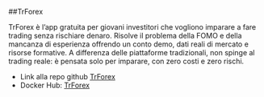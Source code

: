 ##TrForex

TrForex è l’app gratuita per giovani investitori che vogliono imparare a fare trading senza rischiare denaro.
Risolve il problema della FOMO e della mancanza di esperienza offrendo un conto demo, dati reali di mercato e risorse formative.
A differenza delle piattaforme tradizionali, non spinge al trading reale: è pensata solo per imparare, con zero costi e zero rischi.
- Link alla repo github [TrForex](https://github.com/LorenzoSavi/TrForex)
- Docker Hub: [TrForex](https://hub.docker.com/repository/docker/lorenzosavi/trforex/general)
